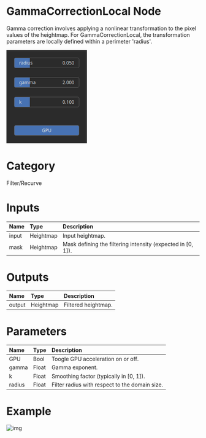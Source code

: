 
GammaCorrectionLocal Node
=========================


Gamma correction involves applying a nonlinear transformation to the pixel values of the heightmap. For GammaCorrectionLocal, the transformation parameters are locally defined within a perimeter 'radius'.



![img](../../images/nodes/GammaCorrectionLocal_settings.png)


# Category


Filter/Recurve
# Inputs

|Name|Type|Description|
| :--- | :--- | :--- |
|input|Heightmap|Input heightmap.|
|mask|Heightmap|Mask defining the filtering intensity (expected in [0, 1]).|

# Outputs

|Name|Type|Description|
| :--- | :--- | :--- |
|output|Heightmap|Filtered heightmap.|

# Parameters

|Name|Type|Description|
| :--- | :--- | :--- |
|GPU|Bool|Toogle GPU acceleration on or off.|
|gamma|Float|Gamma exponent.|
|k|Float|Smoothing factor (typically in [0, 1]).|
|radius|Float|Filter radius with respect to the domain size.|

# Example


![img](../../images/nodes/GammaCorrectionLocal.png)

